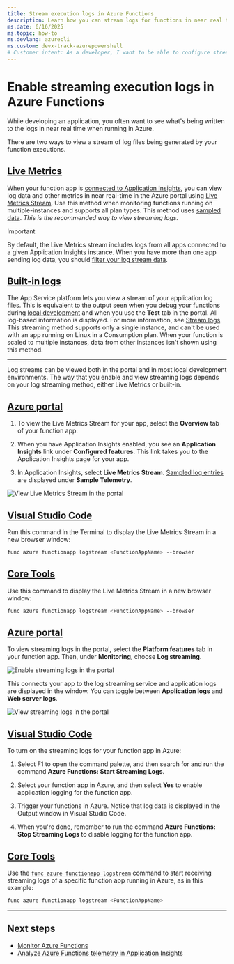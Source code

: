```yaml
---
title: Stream execution logs in Azure Functions
description: Learn how you can stream logs for functions in near real time.
ms.date: 6/16/2025
ms.topic: how-to
ms.devlang: azurecli
ms.custom: devx-track-azurepowershell
# Customer intent: As a developer, I want to be able to configure streaming logs so that I can see what's happening in my functions in near real time.
---
```


# Enable streaming execution logs in Azure Functions

While developing an application, you often want to see what's being written to the logs in near real time when running in Azure.

There are two ways to view a stream of log files being generated by your function executions.

## [Live Metrics](#tab/live-metrics)

When your function app is [connected to Application Insights](configure-monitoring.md#enable-application-insights-integration), you can view log data and other metrics in near real-time in the Azure portal using [Live Metrics Stream](/azure/azure-monitor/app/live-stream). Use this method when monitoring functions running on multiple-instances and supports all plan types. This method uses [sampled data](configure-monitoring.md#configure-sampling). _This is the recommended way to view streaming logs._

>[!IMPORTANT]
>By default, the Live Metrics stream includes logs from all apps connected to a given Application Insights instance. When you have more than one app sending log data, you should [filter your log stream data](../azure-monitor/app/live-stream.md#filter-by-server-instance).  

## [Built-in logs](#tab/built-in)

The App Service platform lets you view a stream of your application log files. This is equivalent to the output seen when you debug your functions during [local development](functions-develop-local.md) and when you use the **Test** tab in the portal. All log-based information is displayed. For more information, see [Stream logs](../app-service/troubleshoot-diagnostic-logs.md#stream-logs). This streaming method supports only a single instance, and can't be used with an app running on Linux in a Consumption plan. When your function is scaled to multiple instances, data from other instances isn't shown using this method. 

---

Log streams can be viewed both in the portal and in most local development environments. The way that you enable and view streaming logs depends on your log streaming method, either Live Metrics or built-in. 

## [Azure portal](#tab/azure-portal/live-metrics)

1. To view the Live Metrics Stream for your app, select the **Overview** tab of your function app.

1. When you have Application Insights enabled, you see an **Application Insights** link under **Configured features**. This link takes you to the Application Insights page for your app.

1. In Application Insights, select **Live Metrics Stream**. [Sampled log entries](configure-monitoring.md#configure-sampling) are displayed under **Sample Telemetry**.

![View Live Metrics Stream in the portal](./media/functions-monitoring/live-metrics-stream.png) 

## [Visual Studio Code](#tab/vs-code/live-metrics)

Run this command in the Terminal to display the Live Metrics Stream in a new browser window:

```bash
func azure functionapp logstream <FunctionAppName> --browser
```

## [Core Tools](#tab/core-tools/live-metrics)

Use this command to display the Live Metrics Stream in a new browser window:

```bash
func azure functionapp logstream <FunctionAppName> --browser
```

## [Azure portal](#tab/azure-portal/built-in)

To view streaming logs in the portal, select the **Platform features** tab in your function app. Then, under **Monitoring**, choose **Log streaming**.

![Enable streaming logs in the portal](./media/functions-monitoring/enable-streaming-logs-portal.png)

This connects your app to the log streaming service and application logs are displayed in the window. You can toggle between **Application logs** and **Web server logs**.  

![View streaming logs in the portal](./media/functions-monitoring/streaming-logs-window.png)

## [Visual Studio Code](#tab/vs-code/built-in)

To turn on the streaming logs for your function app in Azure:

1. Select F1 to open the command palette, and then search for and run the command **Azure Functions: Start Streaming Logs**.

1. Select your function app in Azure, and then select **Yes** to enable application logging for the function app.

1. Trigger your functions in Azure. Notice that log data is displayed in the Output window in Visual Studio Code.

1. When you're done, remember to run the command **Azure Functions: Stop Streaming Logs** to disable logging for the function app.

## [Core Tools](#tab/core-tools/built-in)

Use the [`func azure functionapp logstream`](functions-core-tools-reference.md#func-azure-functionapp-list-functions) command to start receiving streaming logs of a specific function app running in Azure, as in this example:

```bash
func azure functionapp logstream <FunctionAppName>
```

---

## Next steps

+ [Monitor Azure Functions](functions-monitoring.md)
+ [Analyze Azure Functions telemetry in Application Insights](analyze-telemetry-data.md)
